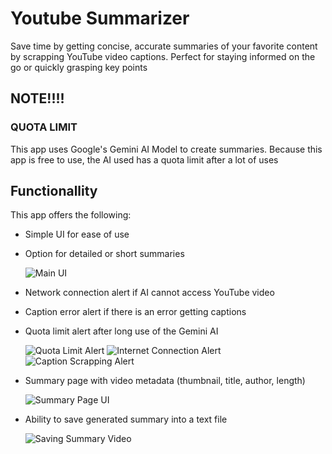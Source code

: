 # Youtube Summarizer

Save time by getting concise, accurate summaries of your favorite content by scrapping YouTube video captions. Perfect for staying informed on the go or quickly grasping key points

## NOTE!!!!
### QUOTA LIMIT
This app uses Google's Gemini AI Model to create summaries. Because this app is free to use, the AI used has a quota limit after a lot of uses

## Functionallity

This app offers the following:
 - Simple UI for ease of use
 - Option for detailed or short summaries

   ![Main UI](https://github.com/user-attachments/assets/5a5df3f7-bb2f-46b5-b7df-625c413ff4a2)

 - Network connection alert if AI cannot access YouTube video
 - Caption error alert if there is an error getting captions
 - Quota limit alert after long use of the Gemini AI

   ![Quota Limit Alert](https://github.com/user-attachments/assets/d9fee627-d80d-4332-84bb-e90db11eb10b)
   ![Internet Connection Alert](https://github.com/user-attachments/assets/cb64d130-e180-46d2-855e-49e02efa9cc9)
   ![Caption Scrapping Alert](https://github.com/user-attachments/assets/e713ece2-1a6b-45ec-a32d-a01932eb7b98)

 - Summary page with video metadata (thumbnail, title, author, length)

   ![Summary Page UI](https://github.com/user-attachments/assets/4817a430-d231-4192-8817-8654f821e690)

 - Ability to save generated summary into a text file
   
   ![Saving Summary Video](https://github.com/user-attachments/assets/b34759f2-e0be-47a6-9ff7-ce2c8163a9f4)
 
